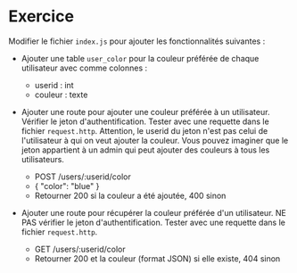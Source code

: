 # Exercice

Modifier le fichier `index.js` pour ajouter les fonctionnalités suivantes :

- Ajouter une table `user_color` pour la couleur préférée de chaque utilisateur avec comme colonnes :
    - userid : int
    - couleur : texte

- Ajouter une route pour ajouter une couleur préférée à un utilisateur. Vérifier le jeton d'authentification. Tester avec une requette dans le fichier `request.http`. Attention, le userid
du jeton n'est pas celui de l'utilisateur à qui on veut ajouter la couleur. Vous pouvez imaginer que
le jeton appartient à un admin qui peut ajouter des couleurs à tous les utilisateurs.

    - POST /users/:userid/color
    - { "color": "blue" }
    - Retourner 200 si la couleur a été ajoutée, 400 sinon

- Ajouter une route pour récupérer la couleur préférée d'un utilisateur. NE PAS vérifier le jeton d'authentification. Tester avec une requette dans le fichier `request.http`.
    - GET /users/:userid/color
    - Retourner 200 et la couleur (format JSON) si elle existe, 404 sinon
